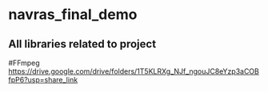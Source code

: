 # navras_final_demo



## All libraries related to project
#FFmpeg
https://drive.google.com/drive/folders/1T5KLRXg_NJf_ngouJC8eYzp3aCOBfpP6?usp=share_link
